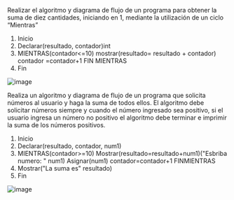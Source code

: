 Realizar el algoritmo y diagrama de flujo de un programa para obtener la suma de diez cantidades, iniciando en 1, mediante la utilización de un ciclo “Mientras”

1. Inicio
2. Declarar(resultado, contador)int
3. MIENTRAS(contador<=10) mostrar(resultado= resultado + contador) contador =contador+1 FIN MIENTRAS
4. Fin

![image](https://user-images.githubusercontent.com/102439883/161310258-a00b81f6-f7a5-448d-86b9-f110a4d0ca7a.png)


Realiza un algoritmo y diagrama de flujo de un programa que solicita números al usuario y haga la suma de todos ellos. El algoritmo debe solicitar números siempre y cuando el número ingresado sea positivo, si el usuario ingresa un número no positivo el algoritmo debe terminar e imprimir la suma de los números positivos.

1. Inicio
2. Declarar(resultado, contador, num1)
3. MIENTRAS(contador>=10) Mostrar(resultado=resultado+num1)("Esbriba numero: " num1) Asignar(num1) contador=contador+1 FINMIENTRAS
4. Mostrar("La suma es" resultado)
5. Fin

![image](https://user-images.githubusercontent.com/102439883/161398350-ebbfb605-c64a-4c22-bd86-e9af0129be05.png)
